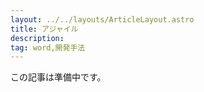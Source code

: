 ```yaml
---
layout: ../../layouts/ArticleLayout.astro
title: アジャイル
description:
tag: word,開発手法
---
```


この記事は準備中です。